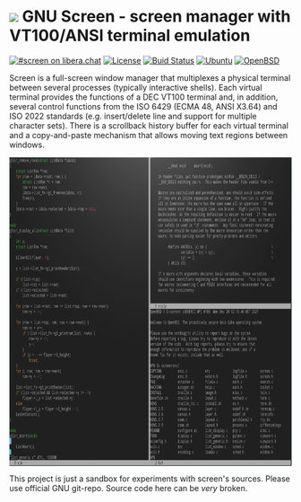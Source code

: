 # ![](https://raw.githubusercontent.com/alexander-naumov/screen/main/favicon.png) GNU Screen - screen manager with VT100/ANSI terminal emulation

[![#screen on libera.chat](https://img.shields.io/badge/IRC-%23screen-blue)](https://kiwiirc.com/nextclient/irc.libera.chat/#screen)
[![License](https://img.shields.io/github/license/alexander-naumov/screen)](https://github.com/alexander-naumov/screen/COPYING)
[![Buid Status](https://app.travis-ci.com/alexander-naumov/screen.svg?branch=main&status=started)](https://app.travis-ci.com/github/alexander-naumov/screen)
[![Ubuntu](https://github.com/alexander-naumov/screen/actions/workflows/CI.yml/badge.svg)](https://github.com/alexander-naumov/screen/actions/workflows/CI.yml)
[![OpenBSD](https://github.com/alexander-naumov/screen/actions/workflows/openbsd.yml/badge.svg)](https://github.com/alexander-naumov/screen/actions/workflows/openbsd.yml)

Screen is a full-screen window manager that multiplexes a physical
terminal between several processes (typically interactive shells).
Each virtual terminal provides the functions of a DEC VT100 terminal
and, in addition, several control functions from the ISO 6429
(ECMA 48, ANSI X3.64) and ISO 2022 standards (e.g. insert/delete
line and support for  multiple character sets).
There is a scrollback history buffer for each virtual terminal and
a copy-and-paste mechanism that allows moving text regions between
windows.

<img align="center" src="screenshot.png" height="550">

This project is just a sandbox for experiments with screen's sources.
Please use official GNU git-repo. Source code here can be *very* broken.
